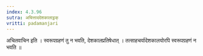 ```yaml
---
index: 4.3.96
sutra: अचित्ताददेशकालाट्ठक्
vritti: padamanjari
---
```


 अचितवाचिन इति । स्वरूपग्रहणं तु न भवति, देशकालप्रतिषेधात् । तत्साहचर्यादेशकालयोरपि स्वरूपग्रहणं न भवति ॥